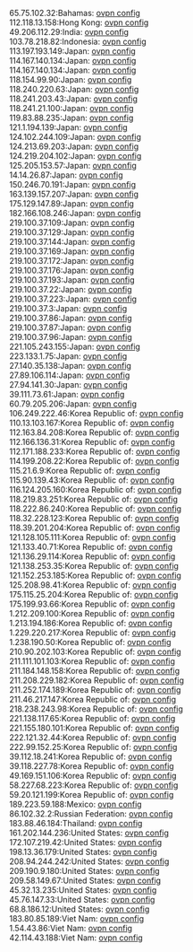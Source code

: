 65.75.102.32:Bahamas: [ovpn config](vpn/65_75_102_32.ovpn)  
112.118.13.158:Hong Kong: [ovpn config](vpn/112_118_13_158.ovpn)  
49.206.112.29:India: [ovpn config](vpn/49_206_112_29.ovpn)  
103.78.218.82:Indonesia: [ovpn config](vpn/103_78_218_82.ovpn)  
113.197.193.149:Japan: [ovpn config](vpn/113_197_193_149.ovpn)  
114.167.140.134:Japan: [ovpn config](vpn/114_167_140_134.ovpn)  
114.167.140.134:Japan: [ovpn config](vpn/114_167_140_134.ovpn)  
118.154.99.90:Japan: [ovpn config](vpn/118_154_99_90.ovpn)  
118.240.220.63:Japan: [ovpn config](vpn/118_240_220_63.ovpn)  
118.241.203.43:Japan: [ovpn config](vpn/118_241_203_43.ovpn)  
118.241.21.100:Japan: [ovpn config](vpn/118_241_21_100.ovpn)  
119.83.88.235:Japan: [ovpn config](vpn/119_83_88_235.ovpn)  
121.1.194.139:Japan: [ovpn config](vpn/121_1_194_139.ovpn)  
124.102.244.109:Japan: [ovpn config](vpn/124_102_244_109.ovpn)  
124.213.69.203:Japan: [ovpn config](vpn/124_213_69_203.ovpn)  
124.219.204.102:Japan: [ovpn config](vpn/124_219_204_102.ovpn)  
125.205.153.57:Japan: [ovpn config](vpn/125_205_153_57.ovpn)  
14.14.26.87:Japan: [ovpn config](vpn/14_14_26_87.ovpn)  
150.246.70.191:Japan: [ovpn config](vpn/150_246_70_191.ovpn)  
163.139.157.207:Japan: [ovpn config](vpn/163_139_157_207.ovpn)  
175.129.147.89:Japan: [ovpn config](vpn/175_129_147_89.ovpn)  
182.166.108.246:Japan: [ovpn config](vpn/182_166_108_246.ovpn)  
219.100.37.109:Japan: [ovpn config](vpn/219_100_37_109.ovpn)  
219.100.37.129:Japan: [ovpn config](vpn/219_100_37_129.ovpn)  
219.100.37.144:Japan: [ovpn config](vpn/219_100_37_144.ovpn)  
219.100.37.169:Japan: [ovpn config](vpn/219_100_37_169.ovpn)  
219.100.37.172:Japan: [ovpn config](vpn/219_100_37_172.ovpn)  
219.100.37.176:Japan: [ovpn config](vpn/219_100_37_176.ovpn)  
219.100.37.193:Japan: [ovpn config](vpn/219_100_37_193.ovpn)  
219.100.37.22:Japan: [ovpn config](vpn/219_100_37_22.ovpn)  
219.100.37.223:Japan: [ovpn config](vpn/219_100_37_223.ovpn)  
219.100.37.3:Japan: [ovpn config](vpn/219_100_37_3.ovpn)  
219.100.37.86:Japan: [ovpn config](vpn/219_100_37_86.ovpn)  
219.100.37.87:Japan: [ovpn config](vpn/219_100_37_87.ovpn)  
219.100.37.96:Japan: [ovpn config](vpn/219_100_37_96.ovpn)  
221.105.243.155:Japan: [ovpn config](vpn/221_105_243_155.ovpn)  
223.133.1.75:Japan: [ovpn config](vpn/223_133_1_75.ovpn)  
27.140.35.138:Japan: [ovpn config](vpn/27_140_35_138.ovpn)  
27.89.106.114:Japan: [ovpn config](vpn/27_89_106_114.ovpn)  
27.94.141.30:Japan: [ovpn config](vpn/27_94_141_30.ovpn)  
39.111.73.61:Japan: [ovpn config](vpn/39_111_73_61.ovpn)  
60.79.205.206:Japan: [ovpn config](vpn/60_79_205_206.ovpn)  
106.249.222.46:Korea Republic of: [ovpn config](vpn/106_249_222_46.ovpn)  
110.13.103.167:Korea Republic of: [ovpn config](vpn/110_13_103_167.ovpn)  
112.163.84.208:Korea Republic of: [ovpn config](vpn/112_163_84_208.ovpn)  
112.166.136.31:Korea Republic of: [ovpn config](vpn/112_166_136_31.ovpn)  
112.171.188.233:Korea Republic of: [ovpn config](vpn/112_171_188_233.ovpn)  
114.199.208.22:Korea Republic of: [ovpn config](vpn/114_199_208_22.ovpn)  
115.21.6.9:Korea Republic of: [ovpn config](vpn/115_21_6_9.ovpn)  
115.90.139.43:Korea Republic of: [ovpn config](vpn/115_90_139_43.ovpn)  
116.124.205.160:Korea Republic of: [ovpn config](vpn/116_124_205_160.ovpn)  
118.219.83.251:Korea Republic of: [ovpn config](vpn/118_219_83_251.ovpn)  
118.222.86.240:Korea Republic of: [ovpn config](vpn/118_222_86_240.ovpn)  
118.32.228.123:Korea Republic of: [ovpn config](vpn/118_32_228_123.ovpn)  
118.39.201.204:Korea Republic of: [ovpn config](vpn/118_39_201_204.ovpn)  
121.128.105.111:Korea Republic of: [ovpn config](vpn/121_128_105_111.ovpn)  
121.133.40.71:Korea Republic of: [ovpn config](vpn/121_133_40_71.ovpn)  
121.136.29.114:Korea Republic of: [ovpn config](vpn/121_136_29_114.ovpn)  
121.138.253.35:Korea Republic of: [ovpn config](vpn/121_138_253_35.ovpn)  
121.152.253.185:Korea Republic of: [ovpn config](vpn/121_152_253_185.ovpn)  
125.208.98.41:Korea Republic of: [ovpn config](vpn/125_208_98_41.ovpn)  
175.115.25.204:Korea Republic of: [ovpn config](vpn/175_115_25_204.ovpn)  
175.199.93.66:Korea Republic of: [ovpn config](vpn/175_199_93_66.ovpn)  
1.212.209.100:Korea Republic of: [ovpn config](vpn/1_212_209_100.ovpn)  
1.213.194.186:Korea Republic of: [ovpn config](vpn/1_213_194_186.ovpn)  
1.229.220.217:Korea Republic of: [ovpn config](vpn/1_229_220_217.ovpn)  
1.238.190.50:Korea Republic of: [ovpn config](vpn/1_238_190_50.ovpn)  
210.90.202.103:Korea Republic of: [ovpn config](vpn/210_90_202_103.ovpn)  
211.111.101.103:Korea Republic of: [ovpn config](vpn/211_111_101_103.ovpn)  
211.184.148.158:Korea Republic of: [ovpn config](vpn/211_184_148_158.ovpn)  
211.208.229.182:Korea Republic of: [ovpn config](vpn/211_208_229_182.ovpn)  
211.252.174.189:Korea Republic of: [ovpn config](vpn/211_252_174_189.ovpn)  
211.46.217.147:Korea Republic of: [ovpn config](vpn/211_46_217_147.ovpn)  
218.238.243.98:Korea Republic of: [ovpn config](vpn/218_238_243_98.ovpn)  
221.138.117.65:Korea Republic of: [ovpn config](vpn/221_138_117_65.ovpn)  
221.155.180.101:Korea Republic of: [ovpn config](vpn/221_155_180_101.ovpn)  
222.121.32.44:Korea Republic of: [ovpn config](vpn/222_121_32_44.ovpn)  
222.99.152.25:Korea Republic of: [ovpn config](vpn/222_99_152_25.ovpn)  
39.112.18.241:Korea Republic of: [ovpn config](vpn/39_112_18_241.ovpn)  
39.118.227.78:Korea Republic of: [ovpn config](vpn/39_118_227_78.ovpn)  
49.169.151.106:Korea Republic of: [ovpn config](vpn/49_169_151_106.ovpn)  
58.227.68.223:Korea Republic of: [ovpn config](vpn/58_227_68_223.ovpn)  
59.20.121.199:Korea Republic of: [ovpn config](vpn/59_20_121_199.ovpn)  
189.223.59.188:Mexico: [ovpn config](vpn/189_223_59_188.ovpn)  
86.102.32.2:Russian Federation: [ovpn config](vpn/86_102_32_2.ovpn)  
183.88.46.184:Thailand: [ovpn config](vpn/183_88_46_184.ovpn)  
161.202.144.236:United States: [ovpn config](vpn/161_202_144_236.ovpn)  
172.107.219.42:United States: [ovpn config](vpn/172_107_219_42.ovpn)  
198.13.36.179:United States: [ovpn config](vpn/198_13_36_179.ovpn)  
208.94.244.242:United States: [ovpn config](vpn/208_94_244_242.ovpn)  
209.190.9.180:United States: [ovpn config](vpn/209_190_9_180.ovpn)  
209.58.149.67:United States: [ovpn config](vpn/209_58_149_67.ovpn)  
45.32.13.235:United States: [ovpn config](vpn/45_32_13_235.ovpn)  
45.76.147.33:United States: [ovpn config](vpn/45_76_147_33.ovpn)  
68.8.186.12:United States: [ovpn config](vpn/68_8_186_12.ovpn)  
183.80.85.189:Viet Nam: [ovpn config](vpn/183_80_85_189.ovpn)  
1.54.43.86:Viet Nam: [ovpn config](vpn/1_54_43_86.ovpn)  
42.114.43.188:Viet Nam: [ovpn config](vpn/42_114_43_188.ovpn)  
